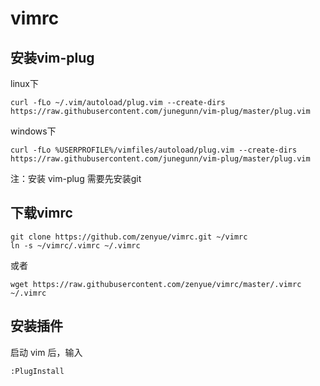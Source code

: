 # vimrc
## 安装vim-plug
linux下
```
curl -fLo ~/.vim/autoload/plug.vim --create-dirs https://raw.githubusercontent.com/junegunn/vim-plug/master/plug.vim
```

windows下
```
curl -fLo %USERPROFILE%/vimfiles/autoload/plug.vim --create-dirs https://raw.githubusercontent.com/junegunn/vim-plug/master/plug.vim
```

注：安装 vim-plug 需要先安装git

## 下载vimrc
```
git clone https://github.com/zenyue/vimrc.git ~/vimrc
ln -s ~/vimrc/.vimrc ~/.vimrc
```
或者
```
wget https://raw.githubusercontent.com/zenyue/vimrc/master/.vimrc ~/.vimrc
```

## 安装插件
启动 vim 后，输入
```
:PlugInstall
```
